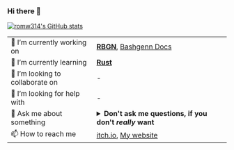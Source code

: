 ### Hi there 👋
[![romw314's GitHub stats](https://github-readme-stats.vercel.app/api?username=romw314&show_icons=true&theme=merko&rank_icon=default&show=reviews,discussions_started,discussions_answered)](https://github.com/anuraghazra/github-readme-stats)

|||
|---|---|
| 🔭 I’m currently working on | [**RBGN**](https://github.com/romw314/rust-bashgenn), [Bashgenn Docs](https://github.com/romw314/bashgenn-docs) |
| 🌱 I’m currently learning | [**Rust**](https://rust-lang.org) |
| 👯 I’m looking to collaborate on | - |
| 🤔 I’m looking for help with | - |
| 💬 Ask me about something | <details><summary>**Don't ask me questions, if you don't *really* want**</summary><details><summary>Probably, you don't need to open this</summary>Go here, removing the **EXTRA** part of the URL: https://github.com/romw314/romw314EXTRA/issues/new/choose</details></details> |
| 📫 How to reach me | [itch.io](https://romw314.itch.io), [My website](https://romw314.github.io) |
